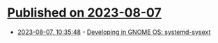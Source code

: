 # [Published on 2023-08-07](index.md)

* [2023-08-07, 10:35:48](https://lobste.rs/s/sgqjeo/developing_gnome_os_systemd_sysext) - [Developing in GNOME OS: systemd-sysext](https://blogs.gnome.org/alatiera/2023/08/04/developing-gnome-os-systemd-sysext/)
